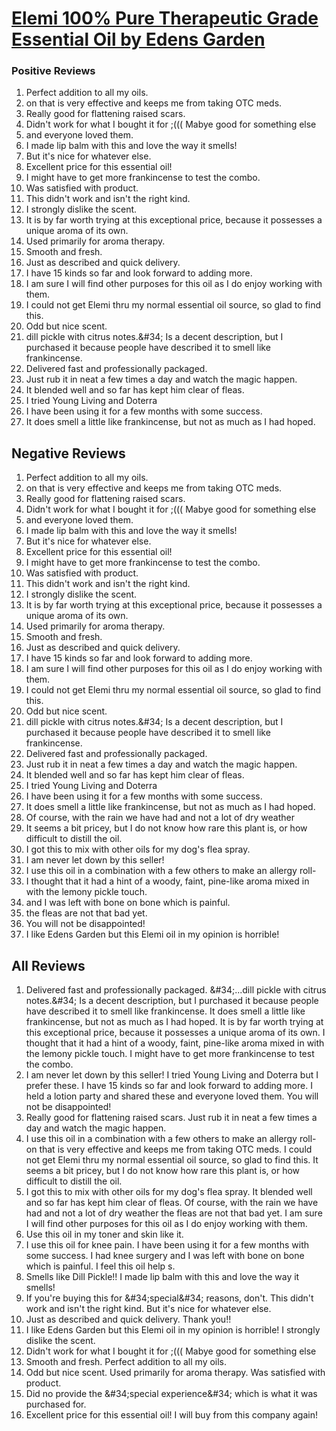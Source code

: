 # [Elemi 100% Pure Therapeutic Grade Essential Oil by Edens Garden](https://products.checkmycream.com/products/Elemi-100percent-Pure-Therapeutic-Grade-Essential-Oil-by-Edens-Garden.html)

### Positive Reviews

<ol>
      <li>Perfect addition to all my oils.</li>
      <li>on that is very effective and keeps me from taking OTC meds.  </li>
      <li>Really good for flattening raised scars.</li>
      <li>Didn&#x27;t work for what I bought it for ;((( Mabye good for something else</li>
      <li>and everyone  loved them.</li>
      <li>I made lip balm with this and love the way it smells!</li>
      <li>But it&#x27;s nice for whatever else.</li>
      <li>Excellent price for this essential oil!</li>
      <li>I might have to get more frankincense to test the combo.</li>
      <li>Was satisfied with product.</li>
      <li>This didn&#x27;t work and isn&#x27;t the right kind.</li>
      <li>I strongly dislike the scent.</li>
      <li>It is by far worth trying at this exceptional price, because it possesses a unique aroma of its own.  </li>
      <li>Used primarily for aroma therapy.  </li>
      <li>Smooth and fresh.</li>
      <li>Just as described and quick delivery.  </li>
      <li>I have 15 kinds so far and look forward  to adding more.</li>
      <li>I am sure I will find other purposes for this oil as I do enjoy working with them.</li>
      <li>I could not get Elemi thru my normal essential oil source, so glad to find this.  </li>
      <li>Odd but nice scent.</li>
      <li>dill pickle with citrus notes.&amp;#34; Is a decent description, but I purchased it because people have described it to smell like frankincense.  </li>
      <li>Delivered fast and professionally packaged.  </li>
      <li>Just rub it in neat a few times a day and watch the magic happen.</li>
      <li>It blended well and so far has kept him clear of fleas.  </li>
      <li>I tried  Young Living  and Doterra  </li>
      <li>I have been using it for a few months with some success.</li>
      <li>It does smell a little like frankincense, but not as much as I had hoped.  </li>
</ol>


<h2>Negative Reviews</h2>
<ol>
<li> Perfect addition to all my oils.</li>
<li> on that is very effective and keeps me from taking OTC meds.  </li>
<li> Really good for flattening raised scars.</li>
<li> Didn&#x27;t work for what I bought it for ;((( Mabye good for something else</li>
<li> and everyone  loved them.</li>
<li> I made lip balm with this and love the way it smells!</li>
<li> But it&#x27;s nice for whatever else.</li>
<li> Excellent price for this essential oil!</li>
<li> I might have to get more frankincense to test the combo.</li>
<li> Was satisfied with product.</li>
<li> This didn&#x27;t work and isn&#x27;t the right kind.</li>
<li> I strongly dislike the scent.</li>
<li> It is by far worth trying at this exceptional price, because it possesses a unique aroma of its own.  </li>
<li> Used primarily for aroma therapy.  </li>
<li> Smooth and fresh.</li>
<li> Just as described and quick delivery.  </li>
<li> I have 15 kinds so far and look forward  to adding more.</li>
<li> I am sure I will find other purposes for this oil as I do enjoy working with them.</li>
<li> I could not get Elemi thru my normal essential oil source, so glad to find this.  </li>
<li> Odd but nice scent.</li>
<li> dill pickle with citrus notes.&amp;#34; Is a decent description, but I purchased it because people have described it to smell like frankincense.  </li>
<li> Delivered fast and professionally packaged.  </li>
<li> Just rub it in neat a few times a day and watch the magic happen.</li>
<li> It blended well and so far has kept him clear of fleas.  </li>
<li> I tried  Young Living  and Doterra  </li>
<li> I have been using it for a few months with some success.</li>
<li> It does smell a little like frankincense, but not as much as I had hoped.  </li>
<li> Of course, with the rain we have had and not a lot of dry weather</li>
<li> It seems a bit pricey, but I do not know how rare this plant is, or how difficult to distill the oil.</li>
<li> I got this to mix with other oils for my dog&#x27;s flea spray.  </li>
<li> I am never  let  down by this seller!</li>
<li> I use this oil in a combination with a few others to make an allergy roll-</li>
<li> I thought that it had a hint of a woody, faint, pine-like aroma mixed in with the lemony pickle touch.  </li>
<li> and I was left with bone on bone which is painful.  </li>
<li> the fleas are not that bad yet.  </li>
<li> You will  not  be  disappointed!</li>
<li> I like Edens Garden but this Elemi oil in my opinion is horrible!  </li>
</ol>

<h2>All Reviews</h2>

<ol>
    <li> Delivered fast and professionally packaged.  &amp;#34;...dill pickle with citrus notes.&amp;#34; Is a decent description, but I purchased it because people have described it to smell like frankincense.  It does smell a little like frankincense, but not as much as I had hoped.  It is by far worth trying at this exceptional price, because it possesses a unique aroma of its own.  I thought that it had a hint of a woody, faint, pine-like aroma mixed in with the lemony pickle touch.  I might have to get more frankincense to test the combo.</li>
    <li> I am never  let  down by this seller! I tried  Young Living  and Doterra  but I prefer these. I have 15 kinds so far and look forward  to adding more. I held a lotion party and shared these and everyone  loved them. You will  not  be  disappointed!</li>
    <li> Really good for flattening raised scars. Just rub it in neat a few times a day and watch the magic happen.</li>
    <li> I use this oil in a combination with a few others to make an allergy roll-on that is very effective and keeps me from taking OTC meds.  I could not get Elemi thru my normal essential oil source, so glad to find this.  It seems a bit pricey, but I do not know how rare this plant is, or how difficult to distill the oil.</li>
    <li> I got this to mix with other oils for my dog&#x27;s flea spray.  It blended well and so far has kept him clear of fleas.  Of course, with the rain we have had and not a lot of dry weather the fleas are not that bad yet.  I am sure I will find other purposes for this oil as I do enjoy working with them.</li>
    <li> Use this oil in my toner and skin like it.</li>
    <li> I use this oil for knee pain. I have been using it for a few months with some success. I had knee surgery and I was left with bone on bone which is painful.  I feel this oil help s.</li>
    <li> Smells like Dill Pickle!! I made lip balm with this and love the way it smells!</li>
    <li> If you&#x27;re buying this for &amp;#34;special&amp;#34; reasons, don&#x27;t. This didn&#x27;t work and isn&#x27;t the right kind. But it&#x27;s nice for whatever else.</li>
    <li> Just as described and quick delivery.  Thank you!!</li>
    <li> I like Edens Garden but this Elemi oil in my opinion is horrible!  I strongly dislike the scent.</li>
    <li> Didn&#x27;t work for what I bought it for ;((( Mabye good for something else</li>
    <li> Smooth and fresh. Perfect addition to all my oils.</li>
    <li> Odd but nice scent. Used primarily for aroma therapy.  Was satisfied with product.</li>
    <li> Did no provide the &amp;#34;special experience&amp;#34; which is what it was purchased for.</li>
    <li> Excellent price for this essential oil! I will buy from this company again!</li>
</ol>




